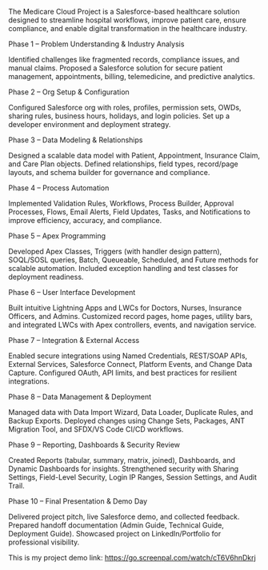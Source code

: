 The Medicare Cloud Project is a Salesforce-based healthcare solution designed to streamline hospital workflows, improve patient care, ensure compliance, and enable digital transformation in the healthcare industry.

Phase 1 – Problem Understanding & Industry Analysis

Identified challenges like fragmented records, compliance issues, and manual claims. Proposed a Salesforce solution for secure patient management, appointments, billing, telemedicine, and predictive analytics.

Phase 2 – Org Setup & Configuration

Configured Salesforce org with roles, profiles, permission sets, OWDs, sharing rules, business hours, holidays, and login policies. Set up a developer environment and deployment strategy.

Phase 3 – Data Modeling & Relationships

Designed a scalable data model with Patient, Appointment, Insurance Claim, and Care Plan objects. Defined relationships, field types, record/page layouts, and schema builder for governance and compliance.

Phase 4 – Process Automation

Implemented Validation Rules, Workflows, Process Builder, Approval Processes, Flows, Email Alerts, Field Updates, Tasks, and Notifications to improve efficiency, accuracy, and compliance.

Phase 5 – Apex Programming

Developed Apex Classes, Triggers (with handler design pattern), SOQL/SOSL queries, Batch, Queueable, Scheduled, and Future methods for scalable automation. Included exception handling and test classes for deployment readiness.

Phase 6 – User Interface Development

Built intuitive Lightning Apps and LWCs for Doctors, Nurses, Insurance Officers, and Admins. Customized record pages, home pages, utility bars, and integrated LWCs with Apex controllers, events, and navigation service.

Phase 7 – Integration & External Access

Enabled secure integrations using Named Credentials, REST/SOAP APIs, External Services, Salesforce Connect, Platform Events, and Change Data Capture. Configured OAuth, API limits, and best practices for resilient integrations.

Phase 8 – Data Management & Deployment

Managed data with Data Import Wizard, Data Loader, Duplicate Rules, and Backup Exports. Deployed changes using Change Sets, Packages, ANT Migration Tool, and SFDX/VS Code CI/CD workflows.

Phase 9 – Reporting, Dashboards & Security Review

Created Reports (tabular, summary, matrix, joined), Dashboards, and Dynamic Dashboards for insights. Strengthened security with Sharing Settings, Field-Level Security, Login IP Ranges, Session Settings, and Audit Trail.

Phase 10 – Final Presentation & Demo Day

Delivered project pitch, live Salesforce demo, and collected feedback. Prepared handoff documentation (Admin Guide, Technical Guide, Deployment Guide). Showcased project on LinkedIn/Portfolio for professional visibility.

This is my project demo link:
https://go.screenpal.com/watch/cT6V6hnDkrj

